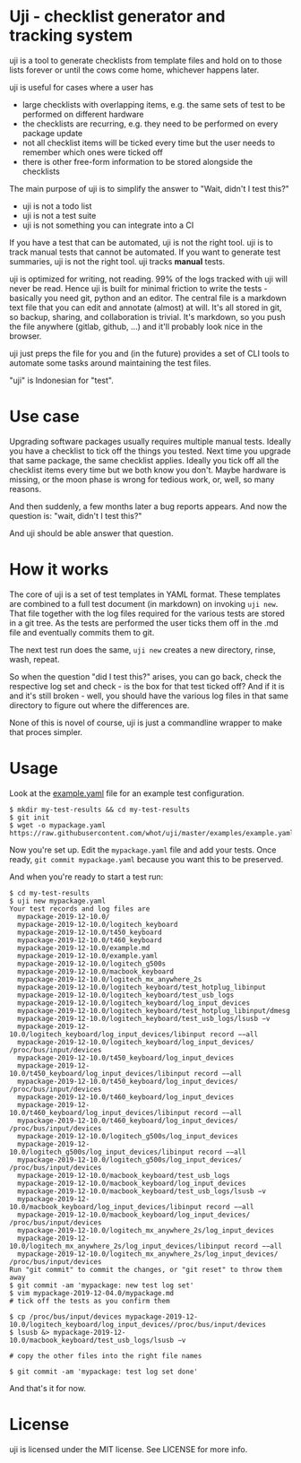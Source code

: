 Uji - checklist generator and tracking system
=============================================

uji is a tool to generate checklists from template files and hold on to
those lists forever or until the cows come home, whichever happens later.

uji is useful for cases where a user has
- large checklists with overlapping items, e.g. the same sets of test to be
  performed on different hardware
- the checklists are recurring, e.g. they need to be performed on every
  package update
- not all checklist items will be ticked every time but the user needs to
  remember which ones were ticked off
- there is other free-form information to be stored alongside the
  checklists

The main purpose of uji is to simplify the answer to "Wait, didn't I test
this?"

- uji is not a todo list
- uji is not a test suite
- uji is not something you can integrate into a CI

If you have a test that can be automated, uji is not the right tool. uji
is to track manual tests that cannot be automated. If you want to generate
test summaries, uji is not the right tool. uji tracks **manual** tests.

uji is optimized for writing, not reading. 99% of the logs tracked with uji
will never be read. Hence uji is built for minimal friction to write the
tests - basically you need git, python and an editor. The central file is
a markdown text file that you can edit and annotate (almost) at will.
It's all stored in git, so backup, sharing, and collaboration is trivial.
It's markdown, so you push the file anywhere (gitlab, github, ...) and it'll
probably look nice in the browser.

uji just preps the file for you and (in the future) provides a set of
CLI tools to automate some tasks around maintaining the test files.

"uji" is Indonesian for "test".

Use case
========

Upgrading software packages usually requires multiple manual tests. Ideally
you have a checklist to tick off the things you tested. Next time you
upgrade that same package, the same checklist applies. Ideally you tick off
all the checklist items every time but we both know you don't. Maybe
hardware is missing, or the moon phase is wrong for tedious work, or, well,
so many reasons.

And then suddenly, a few months later a bug reports appears. And now the
question is: "wait, didn't I test this?"

And uji should be able answer that question.

How it works
============

The core of uji is a set of test templates in YAML format. These templates
are combined to a full test document (in markdown) on invoking `uji new`.
That file together with the log files required for the various tests are
stored in a git tree. As the tests are performed the user ticks them off in
the .md file and eventually commits them to git.

The next test run does the same, `uji new` creates a new directory, rinse,
wash, repeat.

So when the question "did I test this?" arises, you can go back, check the
respective log set and check - is the box for that test ticked off?
And if it is and it's still broken - well, you should have the various log
files in that same directory to figure out where the differences are.

None of this is novel of course, uji is just a commandline wrapper to make
that proces simpler.

Usage
=====

Look at the [example.yaml](example.yaml) file for an example test
configuration.

```
$ mkdir my-test-results && cd my-test-results
$ git init
$ wget -o mypackage.yaml https://raw.githubusercontent.com/whot/uji/master/examples/example.yaml
```

Now you're set up. Edit the `mypackage.yaml` file and add your tests.
Once ready, `git commit mypackage.yaml` because you want this to be
preserved.

And when you're ready to start a test run:

```
$ cd my-test-results
$ uji new mypackage.yaml
Your test records and log files are
  mypackage-2019-12-10.0/
  mypackage-2019-12-10.0/logitech_keyboard
  mypackage-2019-12-10.0/t450_keyboard
  mypackage-2019-12-10.0/t460_keyboard
  mypackage-2019-12-10.0/example.md
  mypackage-2019-12-10.0/example.yaml
  mypackage-2019-12-10.0/logitech_g500s
  mypackage-2019-12-10.0/macbook_keyboard
  mypackage-2019-12-10.0/logitech_mx_anywhere_2s
  mypackage-2019-12-10.0/logitech_keyboard/test_hotplug_libinput
  mypackage-2019-12-10.0/logitech_keyboard/test_usb_logs
  mypackage-2019-12-10.0/logitech_keyboard/log_input_devices
  mypackage-2019-12-10.0/logitech_keyboard/test_hotplug_libinput/dmesg
  mypackage-2019-12-10.0/logitech_keyboard/test_usb_logs/lsusb −v
  mypackage-2019-12-10.0/logitech_keyboard/log_input_devices/libinput record −−all
  mypackage-2019-12-10.0/logitech_keyboard/log_input_devices/∕proc∕bus∕input∕devices
  mypackage-2019-12-10.0/t450_keyboard/log_input_devices
  mypackage-2019-12-10.0/t450_keyboard/log_input_devices/libinput record −−all
  mypackage-2019-12-10.0/t450_keyboard/log_input_devices/∕proc∕bus∕input∕devices
  mypackage-2019-12-10.0/t460_keyboard/log_input_devices
  mypackage-2019-12-10.0/t460_keyboard/log_input_devices/libinput record −−all
  mypackage-2019-12-10.0/t460_keyboard/log_input_devices/∕proc∕bus∕input∕devices
  mypackage-2019-12-10.0/logitech_g500s/log_input_devices
  mypackage-2019-12-10.0/logitech_g500s/log_input_devices/libinput record −−all
  mypackage-2019-12-10.0/logitech_g500s/log_input_devices/∕proc∕bus∕input∕devices
  mypackage-2019-12-10.0/macbook_keyboard/test_usb_logs
  mypackage-2019-12-10.0/macbook_keyboard/log_input_devices
  mypackage-2019-12-10.0/macbook_keyboard/test_usb_logs/lsusb −v
  mypackage-2019-12-10.0/macbook_keyboard/log_input_devices/libinput record −−all
  mypackage-2019-12-10.0/macbook_keyboard/log_input_devices/∕proc∕bus∕input∕devices
  mypackage-2019-12-10.0/logitech_mx_anywhere_2s/log_input_devices
  mypackage-2019-12-10.0/logitech_mx_anywhere_2s/log_input_devices/libinput record −−all
  mypackage-2019-12-10.0/logitech_mx_anywhere_2s/log_input_devices/∕proc∕bus∕input∕devices
Run "git commit" to commit the changes, or "git reset" to throw them away
$ git commit -am 'mypackage: new test log set'
$ vim mypackage-2019-12-04.0/mypackage.md
# tick off the tests as you confirm them

$ cp /proc/bus/input/devices mypackage-2019-12-10.0/logitech_keyboard/log_input_devices/∕proc∕bus∕input∕devices
$ lsusb &> mypackage-2019-12-10.0/macbook_keyboard/test_usb_logs/lsusb −v

# copy the other files into the right file names

$ git commit -am 'mypackage: test log set done'
```

And that's it for now.

License
=======

uji is licensed under the MIT license. See LICENSE for more info.
